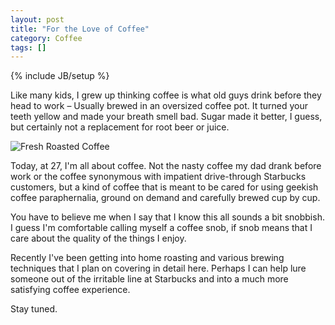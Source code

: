 ```yaml
---
layout: post
title: "For the Love of Coffee"
category: Coffee
tags: []
---
```

{% include JB/setup %}

Like many kids, I grew up thinking coffee is what old guys drink before they head to work &ndash;
Usually brewed in an oversized coffee pot. It turned your teeth yellow and made your breath
smell bad. Sugar made it better, I guess, but certainly not a replacement for root beer or juice.

<img src="http://calkins.s3.amazonaws.com/blog/roasted_beans.jpg" class="left" alt="Fresh Roasted Coffee" />

Today, at 27, I'm all about coffee. Not the nasty coffee my dad drank before work or the coffee
synonymous with impatient drive-through Starbucks customers, but a kind of coffee that is meant to
be cared for using geekish coffee paraphernalia, ground on demand and carefully brewed cup by cup.

You have to believe me when I say that I know this all sounds a bit snobbish. I guess I'm comfortable
calling myself a coffee snob, if snob means that I care about the quality of the things I enjoy.

Recently I've been getting into home roasting and various brewing techniques that I plan on covering
in detail here. Perhaps I can help lure someone out of the irritable line at Starbucks and into
a much more satisfying coffee experience.

Stay tuned.